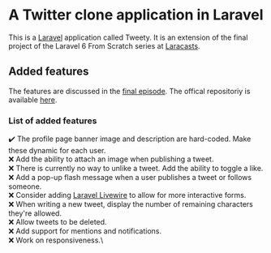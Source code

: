 # A Twitter clone application in Laravel

This is a [Laravel](https://laravel.com) application called Tweety. It is an extension of the final project of the Laravel 6 From Scratch series at [Laracasts](https://laracasts.com/series/laravel-6-from-scratch).

## Added features

The features are discussed in the [final episode](https://laracasts.com/series/laravel-6-from-scratch/episodes/68). The offical repositoriy is available [here](https://github.com/laracasts/Tweety).

### List of added features
:heavy_check_mark: The profile page banner image and description are hard-coded. Make these dynamic for each user.\
:x: Add the ability to attach an image when publishing a tweet.\
:x: There is currently no way to unlike a tweet. Add the ability to toggle a like.\
:x: Add a pop-up flash message when a user publishes a tweet or follows someone.\
:x: Consider adding [Laravel Livewire](https://laravel-livewire.com) to allow for more interactive forms.\
:x: When writing a new tweet, display the number of remaining characters they're allowed.\
:x: Allow tweets to be deleted.\
:x: Add support for mentions and notifications.\
:x: Work on responsiveness.\
